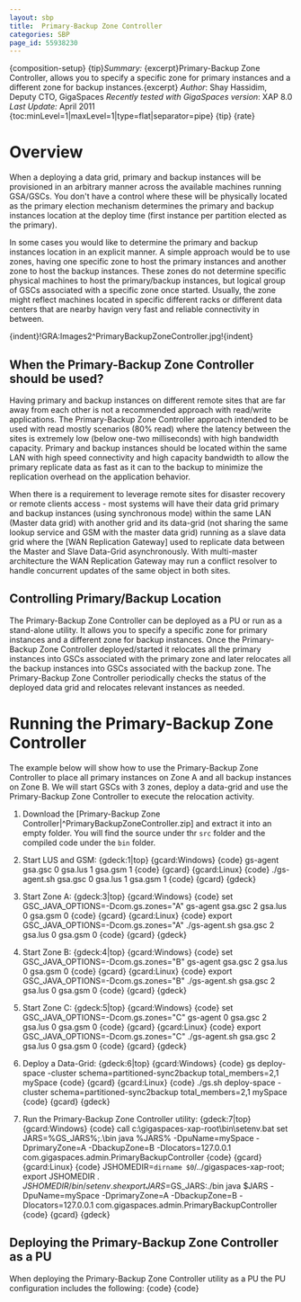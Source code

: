 ```yaml
---
layout: sbp
title:  Primary-Backup Zone Controller
categories: SBP
page_id: 55938230
---
```


{composition-setup}
{tip}*Summary:* {excerpt}Primary-Backup Zone Controller, allows you to specify a specific zone for primary instances and a different zone for backup instances.{excerpt}
*Author*: Shay Hassidim, Deputy CTO, GigaSpaces
*Recently tested with GigaSpaces version*: XAP 8.0
*Last Update:* April 2011
{toc:minLevel=1|maxLevel=1|type=flat|separator=pipe}
{tip}
{rate}

#  Overview

When a deploying a data grid, primary and backup instances will be provisioned in an arbitrary manner across the available machines running GSA/GSCs. You don't have a control where these will be physically located as the primary election mechanism determines the primary and backup instances location at the deploy time (first instance per partition elected as the primary).

In some cases you would like to determine the primary and backup instances location in an explicit manner. A simple approach would be to use zones, having one specific zone to host the primary instances and another zone to host the backup instances. These zones do not determine specific physical machines to host the primary/backup instances, but logical group of GSCs associated with a specific zone once started. Usually, the zone might reflect machines located in specific different racks or different data centers that are nearby havign very fast and reliable connectivity in between.

{indent}!GRA:Images2^PrimaryBackupZoneController.jpg!{indent}

## When the Primary-Backup Zone Controller should be used?
Having primary and backup instances on different remote sites that are far away from each other is not a recommended approach with read/write applications. The Primary-Backup Zone Controller approach intended to be used with read mostly scenarios (80% read) where the latency between the sites is extremely low (below one-two milliseconds) with high bandwidth capacity. Primary and backup instances should be located within the same LAN with high speed connectivity and high capacity bandwidth to allow the primary replicate data as fast as it can to the backup to minimize the replication overhead on the application behavior.

When there is a requirement to leverage remote sites for disaster recovery or remote clients access - most systems will have their data grid primary and backup instances (using synchronous mode) within the same LAN (Master data grid) with another grid and its data-grid (not sharing the same lookup service and GSM with the master data grid) running as a slave data grid where the [WAN Replication Gateway] used to replicate data between the Master and Slave Data-Grid asynchronously. With multi-master architecture the WAN Replication Gateway may run a conflict resolver to handle concurrent updates of the same object in both sites.

## Controlling Primary/Backup Location
The Primary-Backup Zone Controller can be deployed as a PU or run as a stand-alone utility. It allows you to specify a specific zone for primary instances and a different zone for backup instances. Once the Primary-Backup Zone Controller deployed/started it relocates all the primary instances into GSCs associated with the primary zone and later relocates all the backup instances into GSCs associated with the backup zone. The Primary-Backup Zone Controller periodically checks the status of the deployed data grid and relocates relevant instances as needed.

#  Running the Primary-Backup Zone Controller

The example below will show how to use the Primary-Backup Zone Controller to place all primary instances on Zone A and all backup instances on Zone B. We will start GSCs with 3 zones, deploy a data-grid and use the Primary-Backup Zone Controller to execute the relocation activity.

1. Download the [Primary-Backup Zone Controller|^PrimaryBackupZoneController.zip] and extract it into an empty folder. You will find the source under thr `src` folder and the compiled code under the `bin` folder.

2. Start LUS and GSM:
{gdeck:1|top}
{gcard:Windows}
{code}
gs-agent gsa.gsc 0 gsa.lus 1 gsa.gsm 1
{code}
{gcard}
{gcard:Linux}
{code}
./gs-agent.sh gsa.gsc 0 gsa.lus 1 gsa.gsm 1
{code}
{gcard}
{gdeck}

3. Start Zone A:
{gdeck:3|top}
{gcard:Windows}
{code}
set GSC_JAVA_OPTIONS=-Dcom.gs.zones="A"
gs-agent gsa.gsc 2 gsa.lus 0 gsa.gsm 0
{code}
{gcard}
{gcard:Linux}
{code}
export GSC_JAVA_OPTIONS=-Dcom.gs.zones="A"
./gs-agent.sh gsa.gsc 2 gsa.lus 0 gsa.gsm 0
{code}
{gcard}
{gdeck}

4. Start Zone B:
{gdeck:4|top}
{gcard:Windows}
{code}
set GSC_JAVA_OPTIONS=-Dcom.gs.zones="B"
gs-agent gsa.gsc 2 gsa.lus 0 gsa.gsm 0
{code}
{gcard}
{gcard:Linux}
{code}
export GSC_JAVA_OPTIONS=-Dcom.gs.zones="B"
./gs-agent.sh gsa.gsc 2 gsa.lus 0 gsa.gsm 0
{code}
{gcard}
{gdeck}

5. Start Zone C:
{gdeck:5|top}
{gcard:Windows}
{code}
set GSC_JAVA_OPTIONS=-Dcom.gs.zones="C"
gs-agent 0 gsa.gsc 2 gsa.lus 0 gsa.gsm 0
{code}
{gcard}
{gcard:Linux}
{code}
export GSC_JAVA_OPTIONS=-Dcom.gs.zones="C"
./gs-agent.sh gsa.gsc 2 gsa.lus 0 gsa.gsm 0
{code}
{gcard}
{gdeck}

6. Deploy a Data-Grid:
{gdeck:6|top}
{gcard:Windows}
{code}
gs deploy-space -cluster schema=partitioned-sync2backup total_members=2,1 mySpace
{code}
{gcard}
{gcard:Linux}
{code}
./gs.sh deploy-space -cluster schema=partitioned-sync2backup total_members=2,1 mySpace
{code}
{gcard}
{gdeck}

7. Run the Primary-Backup Zone Controller utility:
{gdeck:7|top}
{gcard:Windows}
{code}
call c:\gigaspaces-xap-root\bin\setenv.bat
set JARS=%GS_JARS%;.\bin
java %JARS% -DpuName=mySpace -DprimaryZone=A -DbackupZone=B -Dlocators=127.0.0.1 com.gigaspaces.admin.PrimaryBackupController
{code}
{gcard}
{gcard:Linux}
{code}
JSHOMEDIR=`dirname $0`/../gigaspaces-xap-root; export JSHOMEDIR
. ${JSHOMEDIR}/bin/setenv.sh
export JARS=$GS_JARS:./bin
java $JARS -DpuName=mySpace -DprimaryZone=A -DbackupZone=B -Dlocators=127.0.0.1 com.gigaspaces.admin.PrimaryBackupController
{code}
{gcard}
{gdeck}

## Deploying the Primary-Backup Zone Controller as a PU
When deploying the Primary-Backup Zone Controller utility as a PU the PU configuration includes the following:
{code}
<bean id="PrimaryBackupController" class="com.gigaspaces.admin.PrimaryBackupController" >
	<property name="primaryZone" value="A" />
	<property name="backupZone" value="B" />
	<property name="locators" value="127.0.0.1" />
	<property name="groups" value="" />
	<property name="puName" value="mySpace" />
	<property name="delayBetweenChecks" value="60" />
</bean>
{code}

